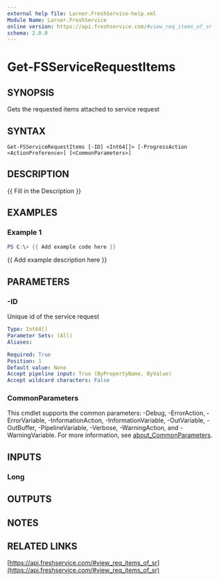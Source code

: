 ```yaml
---
external help file: Larner.FreshService-help.xml
Module Name: Larner.FreshService
online version: https://api.freshservice.com/#view_req_items_of_sr
schema: 2.0.0
---
```


# Get-FSServiceRequestItems

## SYNOPSIS

Gets the requested items attached to service request

## SYNTAX

```text
Get-FSServiceRequestItems [-ID] <Int64[]> [-ProgressAction <ActionPreference>] [<CommonParameters>]
```

## DESCRIPTION

{{ Fill in the Description }}

## EXAMPLES

### Example 1

```powershell
PS C:\> {{ Add example code here }}
```

{{ Add example description here }}

## PARAMETERS

### -ID

Unique id of the service request

```yaml
Type: Int64[]
Parameter Sets: (All)
Aliases:

Required: True
Position: 1
Default value: None
Accept pipeline input: True (ByPropertyName, ByValue)
Accept wildcard characters: False
```

### CommonParameters

This cmdlet supports the common parameters: -Debug, -ErrorAction, -ErrorVariable, -InformationAction, -InformationVariable, -OutVariable, -OutBuffer, -PipelineVariable, -Verbose, -WarningAction, and -WarningVariable. For more information, see [about_CommonParameters](http://go.microsoft.com/fwlink/?LinkID=113216).

## INPUTS

### Long

## OUTPUTS

## NOTES

## RELATED LINKS

[https://api.freshservice.com/#view_req_items_of_sr](https://api.freshservice.com/#view_req_items_of_sr)

